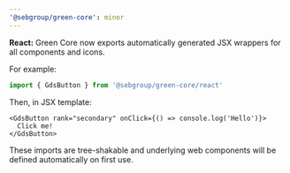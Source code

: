 ```yaml
---
'@sebgroup/green-core': minor
---
```


**React:** Green Core now exports automatically generated JSX wrappers for all components and icons.

For example:

```ts
import { GdsButton } from '@sebgroup/green-core/react'
```

Then, in JSX template:

```tsx
<GdsButton rank="secondary" onClick={() => console.log('Hello')}>
  Click me!
</GdsButton>
```

These imports are tree-shakable and underlying web components will be defined automatically on first use.
